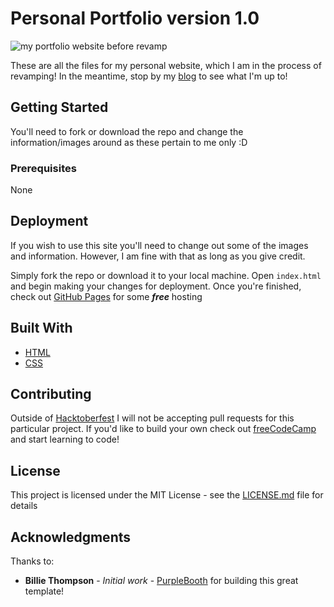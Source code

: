 # Personal Portfolio version 1.0

![my portfolio website before revamp](./minified/img/previewV1.png)

These are all the files for my personal website, which I am in the process of revamping!  In the meantime, stop by my [blog](https://jonathansexton.me/blog) to see what I'm up to!

## Getting Started

You'll need to fork or download the repo and change the information/images around as these pertain to me only :D

### Prerequisites

None

## Deployment

If you wish to use this site you'll need to change out some of the images and information.  However, I am fine with that as long as you give credit.  

Simply fork the repo or download it to your local machine.  Open `index.html` and begin making your changes for deployment.  Once you're finished, check out [GitHub Pages](https://pages.github.com/) for some ***free*** hosting

## Built With

* [HTML](https://developer.mozilla.org/en-US/docs/Web/HTML) 
* [CSS](https://developer.mozilla.org/en-US/docs/Web/CSS)

## Contributing

Outside of [Hacktoberfest](https://hacktoberfest.digitalocean.com/) I will not be accepting pull requests for this particular project.  If you'd like to build your own check out [freeCodeCamp](https://www.freecodecamp.org) and start learning to code!

## License

This project is licensed under the MIT License - see the [LICENSE.md](https://github.com/JS-goose/freeCodeCamp-Projects/blob/master/LICENSE) file for details

## Acknowledgments
Thanks to:

* **Billie Thompson** - *Initial work* - [PurpleBooth](https://github.com/PurpleBooth) for building this great template!

